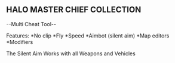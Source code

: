 <h2> HALO MASTER CHIEF COLLECTION  </h2>

</h3> --Multi Cheat Tool-- </h3>

Features:
*No clip
*Fly
*Speed
*Aimbot (silent aim)
*Map editors
*Modifiers

The Silent Aim Works with all Weapons and Vehicles

